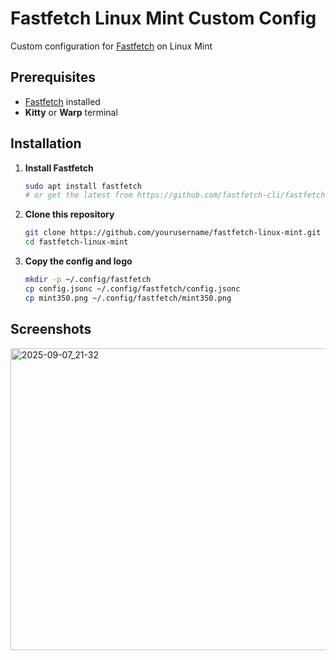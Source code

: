 # Fastfetch Linux Mint Custom Config

Custom configuration for [Fastfetch](https://github.com/fastfetch-cli/fastfetch) on Linux Mint

## Prerequisites

- [Fastfetch](https://github.com/fastfetch-cli/fastfetch) installed
- **Kitty** or **Warp** terminal

## Installation

1. **Install Fastfetch**

   ```sh
   sudo apt install fastfetch
   # or get the latest from https://github.com/fastfetch-cli/fastfetch
   ```

2. **Clone this repository**

   ```sh
   git clone https://github.com/yourusername/fastfetch-linux-mint.git
   cd fastfetch-linux-mint
   ```

3. **Copy the config and logo**

   ```sh
   mkdir -p ~/.config/fastfetch
   cp config.jsonc ~/.config/fastfetch/config.jsonc
   cp mint350.png ~/.config/fastfetch/mint350.png
   ```

## Screenshots

<img width="1054" height="483" alt="2025-09-07_21-32" src="https://github.com/user-attachments/assets/e505f986-d5ab-4e7f-8ba7-fd2162583343" />
